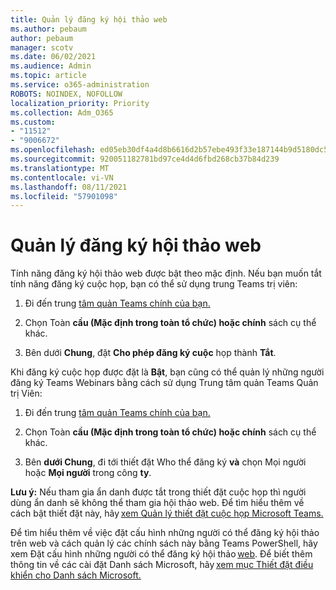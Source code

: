 ```yaml
---
title: Quản lý đăng ký hội thảo web
ms.author: pebaum
author: pebaum
manager: scotv
ms.date: 06/02/2021
ms.audience: Admin
ms.topic: article
ms.service: o365-administration
ROBOTS: NOINDEX, NOFOLLOW
localization_priority: Priority
ms.collection: Adm_O365
ms.custom:
- "11512"
- "9006672"
ms.openlocfilehash: ed05eb30df4a4d8b6616d2b57ebe493f33e187144b9d5180dc508d7517326c8a
ms.sourcegitcommit: 920051182781bd97ce4d4d6fbd268cb37b84d239
ms.translationtype: MT
ms.contentlocale: vi-VN
ms.lasthandoff: 08/11/2021
ms.locfileid: "57901098"
---
```

# <a name="manage-webinar-registration"></a>Quản lý đăng ký hội thảo web

Tính năng đăng ký hội thảo web được bật theo mặc định. Nếu bạn muốn tắt tính năng đăng ký cuộc họp, bạn có thể sử dụng trung Teams trị viên: 

1. Đi đến trung [tâm quản Teams chính của bạn.](https://admin.teams.microsoft.com/policies/meetings) 

2. Chọn Toàn **cầu (Mặc định trong toàn tổ chức) hoặc chính** sách cụ thể khác. 

3. Bên dưới **Chung**, đặt **Cho phép đăng ký cuộc** họp thành **Tắt**. 

Khi đăng ký cuộc họp được đặt là **Bật**, bạn cũng có thể quản lý những người đăng ký Teams Webinars bằng cách sử dụng Trung tâm quản Teams Quản trị Viên: 

1. Đi đến trung [tâm quản Teams chính của bạn.](https://admin.teams.microsoft.com/policies/meetings) 

2. Chọn Toàn **cầu (Mặc định trong toàn tổ chức) hoặc chính** sách cụ thể khác. 

3. Bên **dưới Chung**, đi tới thiết đặt Who thể đăng ký **và** chọn Mọi người hoặc **Mọi người** trong công **ty**. 

**Lưu ý:** Nếu tham gia ẩn danh được tắt trong thiết đặt cuộc họp thì người dùng ẩn danh sẽ không thể tham gia hội thảo web. Để tìm hiểu thêm về cách bật thiết đặt này, hãy [xem Quản lý thiết đặt cuộc họp Microsoft Teams.](https://docs.microsoft.com/microsoftteams/meeting-settings-in-teams) 

Để tìm hiểu thêm về việc đặt cấu hình những người có thể đăng ký hội thảo trên web và cách quản lý các chính sách này bằng Teams PowerShell, hãy xem Đặt cấu hình những người có thể đăng ký hội thảo [web](https://docs.microsoft.com/microsoftteams/set-up-webinars?source=docs#configure-who-can-register-for-webinars). Để biết thêm thông tin về các cài đặt Danh sách Microsoft, hãy [xem mục Thiết đặt điều khiển cho Danh sách Microsoft.](https://docs.microsoft.com/sharepoint/control-lists) 

 